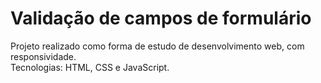 # Validação de campos de formulário

Projeto realizado como forma de estudo de desenvolvimento web, com responsividade.  
Tecnologias: HTML, CSS e JavaScript.
